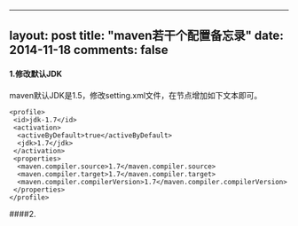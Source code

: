 
---
layout: post
title: "maven若干个配置备忘录"
date: 2014-11-18
comments: false
---


#### 1.修改默认JDK
maven默认JDK是1.5，修改setting.xml文件，在<profiles>节点增加如下文本即可。

	<profile>
	 <id>jdk-1.7</id>
	 <activation>
	  <activeByDefault>true</activeByDefault>
	  <jdk>1.7</jdk>
	 </activation>
	 <properties>
	  <maven.compiler.source>1.7</maven.compiler.source>
	  <maven.compiler.target>1.7</maven.compiler.target>
	  <maven.compiler.compilerVersion>1.7</maven.compiler.compilerVersion>
	 </properties>
	</profile>

####2.